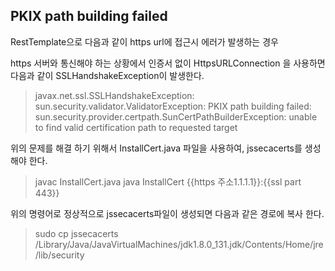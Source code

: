 ## PKIX path building failed

RestTemplate으로 다음과 같이 https url에 접근시 에러가 발생하는 경우


https 서버와 통신해야 하는 상황에서 인증서 없이  HttpsURLConnection 을 사용하면 다음과 같이 SSLHandshakeException이 발생한다.


> javax.net.ssl.SSLHandshakeException: sun.security.validator.ValidatorException: PKIX path building failed: sun.security.provider.certpath.SunCertPathBuilderException: unable to find valid certification path to requested target


위의 문제를 해결 하기 위해서 InstallCert.java 파일을 사용하여, jssecacerts를 생성해야 한다.

> javac InstallCert.java
> java InstallCert {{https 주소1.1.1.1}}:{{ssl part 443}}

위의 명령어로 정상적으로 jssecacerts파일이 생성되면 다음과 같은 경로에 복사 한다.
> sudo cp jssecacerts /Library/Java/JavaVirtualMachines/jdk1.8.0_131.jdk/Contents/Home/jre/lib/security
